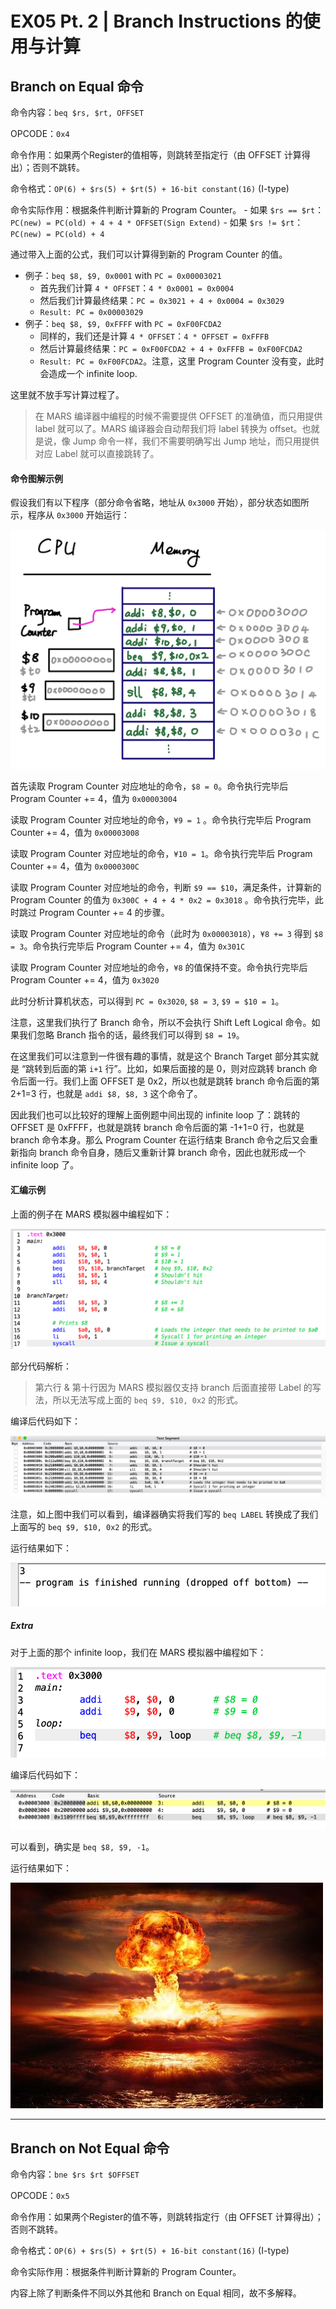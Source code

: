 # EX05 Pt. 2 | Branch Instructions 的使用与计算

## Branch on Equal 命令
命令内容：`beq $rs, $rt, OFFSET`

OPCODE：`0x4`

命令作用：如果两个Register的值相等，则跳转至指定行（由 OFFSET 计算得出）；否则不跳转。

命令格式：`OP(6) + $rs(5) + $rt(5) + 16-bit constant(16)` (I-type)

命令实际作用：根据条件判断计算新的 Program Counter。
	- 如果 `$rs == $rt`：`PC(new) = PC(old) + 4 + 4 * OFFSET(Sign Extend)`
	- 如果 `$rs != $rt`：`PC(new) = PC(old) + 4`

通过带入上面的公式，我们可以计算得到新的 Program Counter 的值。
-  例子：`beq $8, $9, 0x0001` with `PC = 0x00003021`
	- 首先我们计算 `4 * OFFSET`：`4 * 0x0001 = 0x0004` 
	- 然后我们计算最终结果：`PC = 0x3021 + 4 + 0x0004 = 0x3029` 
	- `Result: PC = 0x00003029`
- 例子：`beq $8, $9, 0xFFFF` with `PC = 0xF00FCDA2`
	- 同样的，我们还是计算 `4 * OFFSET`：`4 * OFFSET = 0xFFFB`
	- 然后计算最终结果：`PC = 0xF00FCDA2 + 4 + 0xFFFB = 0xF00FCDA2` 
	- `Result: PC = 0xF00FCDA2`。注意，这里 Program Counter 没有变，此时会造成一个 infinite loop.

这里就不放手写计算过程了。

> 在 MARS 编译器中编程的时候不需要提供 OFFSET 的准确值，而只用提供 label 就可以了。MARS 编译器会自动帮我们将 label 转换为 offset。也就是说，像 Jump 命令一样，我们不需要明确写出 Jump 地址，而只用提供对应 Label 就可以直接跳转了。  

#### 命令图解示例

假设我们有以下程序（部分命令省略，地址从 `0x3000` 开始），部分状态如图所示，程序从 `0x3000` 开始运行：

![](EX05%20Pt.%202%20%7C%20Branch%20Instructions%20%E7%9A%84%E4%BD%BF%E7%94%A8%E4%B8%8E%E8%AE%A1%E7%AE%97/image.png)

首先读取 Program Counter 对应地址的命令，`$8 = 0`。命令执行完毕后 Program Counter += 4，值为 `0x00003004`

读取 Program Counter 对应地址的命令，`¥9 = 1` 。命令执行完毕后 Program Counter += 4，值为 `0x00003008` 

读取 Program Counter 对应地址的命令，`¥10 = 1`。命令执行完毕后 Program Counter += 4，值为 `0x0000300C`

读取 Program Counter 对应地址的命令，判断 `$9 == $10`，满足条件，计算新的 Program Counter 的值为 `0x300C + 4 + 4 * 0x2 = 0x3018` 。命令执行完毕，此时跳过 Program Counter += 4 的步骤。

读取 Program Counter 对应地址的命令（此时为 `0x00003018`），`¥8 += 3` 得到 `$8 = 3`。命令执行完毕后 Program Counter += 4，值为 `0x301C`

读取 Program Counter 对应地址的命令，`¥8` 的值保持不变。命令执行完毕后 Program Counter += 4，值为 `0x3020`

此时分析计算机状态，可以得到 `PC = 0x3020`, `$8 = 3`, `$9 = $10 = 1`。

注意，这里我们执行了 Branch 命令，所以不会执行 Shift Left Logical 命令。如果我们忽略 Branch 指令的话，最终我们可以得到 `$8 = 19`。

在这里我们可以注意到一件很有趣的事情，就是这个 Branch Target 部分其实就是 “跳转到后面的第 `i+1` 行”。比如，如果后面接的是 0，则对应跳转 branch 命令后面一行。我们上面 OFFSET 是 0x2，所以也就是跳转 branch 命令后面的第 2+1=3 行，也就是 `addi $8, $8, 3` 这个命令了。

因此我们也可以比较好的理解上面例题中间出现的 infinite loop 了：跳转的 OFFSET 是 0xFFFF，也就是跳转 branch 命令后面的第 -1+1=0 行，也就是 branch 命令本身。那么 Program Counter 在运行结束 Branch 命令之后又会重新指向 branch 命令自身，随后又重新计算 branch 命令，因此也就形成一个 infinite loop 了。

#### 汇编示例

上面的例子在 MARS 模拟器中编程如下：

![](EX05%20Pt.%202%20%7C%20Branch%20Instructions%20%E7%9A%84%E4%BD%BF%E7%94%A8%E4%B8%8E%E8%AE%A1%E7%AE%97/4C55C834-131B-497C-B6F0-9C51913EBC6F.png)

部分代码解析：

> 第六行 & 第十行因为 MARS 模拟器仅支持 branch 后面直接带 Label 的写法，所以无法写成上面的 `beq $9, $10, 0x2` 的形式。  

编译后代码如下：

![](EX05%20Pt.%202%20%7C%20Branch%20Instructions%20%E7%9A%84%E4%BD%BF%E7%94%A8%E4%B8%8E%E8%AE%A1%E7%AE%97/0DA9E677-E406-48D2-B0D5-D02CCD055A03.png)

注意，如上图中我们可以看到，编译器确实将我们写的 `beq LABEL` 转换成了我们上面写的 `beq $9, $10, 0x2` 的形式。

运行结果如下：

![](EX05%20Pt.%202%20%7C%20Branch%20Instructions%20%E7%9A%84%E4%BD%BF%E7%94%A8%E4%B8%8E%E8%AE%A1%E7%AE%97/50325AF7-89D2-4353-A2B5-AEC57A605C2C.png)

##### Extra

对于上面的那个 infinite loop，我们在 MARS 模拟器中编程如下：

![](EX05%20Pt.%202%20%7C%20Branch%20Instructions%20%E7%9A%84%E4%BD%BF%E7%94%A8%E4%B8%8E%E8%AE%A1%E7%AE%97/E6F24559-634B-4E73-ADAA-B44D3BF8ACD5.png)

编译后代码如下：

![](EX05%20Pt.%202%20%7C%20Branch%20Instructions%20%E7%9A%84%E4%BD%BF%E7%94%A8%E4%B8%8E%E8%AE%A1%E7%AE%97/241BB1AA-486D-442C-954B-7C190015EE5A.png)

可以看到，确实是 `beq $8, $9, -1`。

运行结果如下：

![](EX05%20Pt.%202%20%7C%20Branch%20Instructions%20%E7%9A%84%E4%BD%BF%E7%94%A8%E4%B8%8E%E8%AE%A1%E7%AE%97/u=2969771637,3268081191&fm=26&gp=0.jpg)
- - - -
## Branch on Not Equal 命令

命令内容：`bne $rs $rt $OFFSET`

OPCODE：`0x5` 

命令作用：如果两个Register的值不等，则跳转指定行（由 OFFSET 计算得出）；否则不跳转。

命令格式：`OP(6) + $rs(5) + $rt(5) + 16-bit constant(16)` (I-type)

命令实际作用：根据条件判断计算新的 Program Counter。

内容上除了判断条件不同以外其他和 Branch on Equal 相同，故不多解释。
